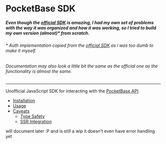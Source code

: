 # PocketBase SDK

##### Even though the [official SDK](https://github.com/pocketbase/js-sdk) is amazing, I had my own set of problems with the way it was organized and how it was working, so I tried to build my own version (almost)\* from scratch.

###### \* Auth implementation copied from the [official SDK](https://github.com/pocketbase/js-sdk) as i was too dumb to make it myself.

###### Documentation may also look a little bit the same as the official one as the functionality is almost the same.

---

Unofficial JavaScript SDK for interacting with the [PocketBase API](https://pocketbase.io/docs).

- [Installation]()
- [Usage]()
- [Caveats]()
  - [Type Safety]()
  - [SSR Integration]()

will document later :P
and is still a wip
it doesn't even have error handling yet
